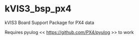 # kVIS3_bsp_px4
kVIS3 Board Support Package for PX4 data

Requires pyulog << https://github.com/PX4/pyulog >> to work
